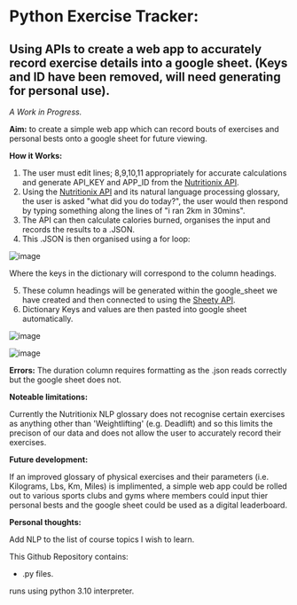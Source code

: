 <h1>Python Exercise Tracker:</h1>
<h2>Using APIs to create a web app to accurately record exercise details into a google sheet.
(Keys and ID have been removed, will need generating for personal use).</h2> 

<i> A Work in Progress. </i>

<b>Aim:</b> to create a simple web app which can record bouts of exercises and personal bests onto a google sheet for future viewing. 

<b>How it Works:</b>
1. The user must edit lines; 8,9,10,11 appropriately for accurate calculations and generate API_KEY and APP_ID from the [Nutritionix API](https://trackapi.nutritionix.com/v2/natural/exercise).
2. Using the [Nutritionix API](https://trackapi.nutritionix.com/v2/natural/exercise) and its natural language processing glossary, the user is asked "what did you do today?", the user would then respond by typing something along the lines of "i ran 2km in 30mins".
3. The API can then calculate calories burned, organises the input and records the results to a .JSON.
4. This .JSON is then organised using a for loop: 

![image](https://user-images.githubusercontent.com/120504783/210156790-e8953220-3669-4d1b-a92a-3cf8329758f6.png)

 Where the keys in the dictionary will correspond to the column headings.
 
5. These column headings will be generated within the google_sheet we have created and then connected to using the [Sheety API](https://sheety.co/).
6. Dictionary Keys and values are then pasted into google sheet automatically.

![image](https://user-images.githubusercontent.com/120504783/210157217-3911aa45-bd34-4317-aefe-ec78fcda55a8.png)


![image](https://user-images.githubusercontent.com/120504783/210157164-2ec7fb17-6b8f-4042-a31a-9c42c36c0847.png)

<b>Errors:</b>
The duration column requires formatting as the .json reads correctly but the google sheet does not.

<b>Noteable limitations:</b> 

Currently the Nutritionix NLP glossary does not recognise certain exercises as anything other than 'Weightlifting' (e.g. Deadlift) and so this limits the precison of our data and does not allow the user to accurately record their exercises.

<b>Future development:</b>

If an improved glossary of physical exercises and their parameters (i.e. Kilograms, Lbs, Km, Miles) is implimented, a simple web app could be rolled out to various sports clubs and gyms where members could input thier personal bests and the google sheet could be used as a digital leaderboard.

<b>Personal thoughts: </b>

Add NLP to the list of course topics I wish to learn.


This Github Repository contains:
- .py files.

runs using python 3.10 interpreter.

